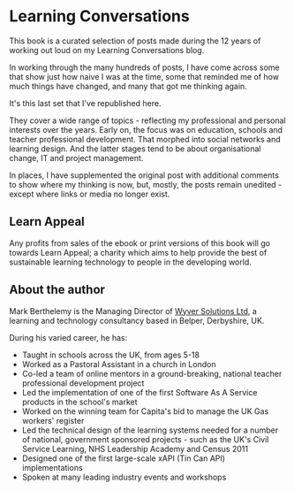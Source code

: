 # Learning Conversations

This book is a curated selection of posts made during the 12 years of working out loud on my Learning Conversations blog.

In working through the many hundreds of posts, I have come across some that show just how naive I was at the time, some that reminded me of how much things have changed, and many that got me thinking again.

It's this last set that I've republished here.

They cover a wide range of topics - reflecting my professional and personal interests over the years. Early on, the focus was on education, schools and teacher professional development. That morphed into social networks and learning design. And the latter stages tend to be about organisational change, IT and project management.

In places, I have supplemented the original post with additional comments to show where my thinking is now, but, mostly, the posts remain unedited - except where links or media no longer exist.

## Learn Appeal

Any profits from sales of the ebook or print versions of this book will go towards Learn Appeal; a charity which aims to help provide the best of sustainable learning technology to people in the developing world.

## About the author

Mark Berthelemy is the Managing Director of [Wyver Solutions Ltd](http://www.wyversolutions.co.uk/), a learning and technology consultancy based in Belper, Derbyshire, UK.

During his varied career, he has:

- Taught in schools across the UK, from ages 5-18
- Worked as a Pastoral Assistant in a church in London
- Co-led a team of online mentors in a ground-breaking, national teacher professional development project
- Led the implementation of one of the first Software As A Service products in the school's market
- Worked on the winning team for Capita's bid to manage the UK Gas workers' register
- Led the technical design of the learning systems needed for a number of national, government sponsored projects - such as the UK's Civil Service Learning, NHS Leadership Academy and Census 2011
- Designed one of the first large-scale xAPI (Tin Can API) implementations
- Spoken at many leading industry events and workshops
